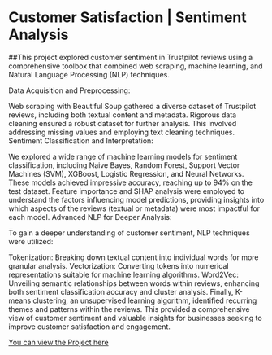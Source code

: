 # Customer Satisfaction | Sentiment Analysis

##This project explored customer sentiment in Trustpilot reviews using a comprehensive toolbox that combined web scraping, machine learning, and Natural Language Processing (NLP) techniques.

Data Acquisition and Preprocessing:

Web scraping with Beautiful Soup gathered a diverse dataset of Trustpilot reviews, including both textual content and metadata.
Rigorous data cleaning ensured a robust dataset for further analysis. This involved addressing missing values and employing text cleaning techniques.
Sentiment Classification and Interpretation:

We explored a wide range of machine learning models for sentiment classification, including Naive Bayes, Random Forest, Support Vector Machines (SVM), XGBoost, Logistic Regression, and Neural Networks. These models achieved impressive accuracy, reaching up to 94% on the test dataset.
Feature importance and SHAP analysis were employed to understand the factors influencing model predictions, providing insights into which aspects of the reviews (textual or metadata) were most impactful for each model.
Advanced NLP for Deeper Analysis:

To gain a deeper understanding of customer sentiment, NLP techniques were utilized:

Tokenization: Breaking down textual content into individual words for more granular analysis.
Vectorization: Converting tokens into numerical representations suitable for machine learning algorithms.
Word2Vec: Unveiling semantic relationships between words within reviews, enhancing both sentiment classification accuracy and cluster analysis.
Finally, K-means clustering, an unsupervised learning algorithm, identified recurring themes and patterns within the reviews. This provided a comprehensive view of customer sentiment and valuable insights for businesses seeking to improve customer satisfaction and engagement.

[You can view the Project here](https://customer-satisfaction.streamlit.app/)
